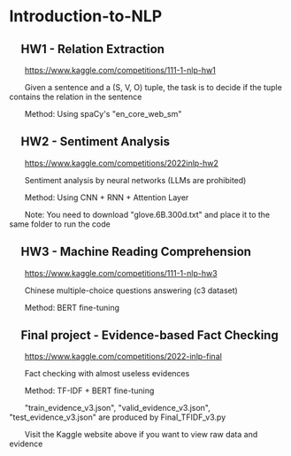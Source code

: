 # Introduction-to-NLP

## &emsp;HW1 - Relation Extraction

&emsp;&emsp;https://www.kaggle.com/competitions/111-1-nlp-hw1

&emsp;&emsp;Given a sentence and a (S, V, O) tuple, the task is to decide if the tuple contains the relation in the sentence

&emsp;&emsp;Method: Using spaCy's "en_core_web_sm"

## &emsp;HW2 - Sentiment Analysis

&emsp;&emsp;https://www.kaggle.com/competitions/2022inlp-hw2

&emsp;&emsp;Sentiment analysis by neural networks (LLMs are prohibited)

&emsp;&emsp;Method: Using CNN + RNN + Attention Layer

&emsp;&emsp;Note: You need to download "glove.6B.300d.txt" and place it to the same folder to run the code

## &emsp;HW3 - Machine Reading Comprehension

&emsp;&emsp;https://www.kaggle.com/competitions/111-1-nlp-hw3

&emsp;&emsp;Chinese multiple-choice questions answering (c3 dataset)

&emsp;&emsp;Method: BERT fine-tuning

## &emsp;Final project - Evidence-based Fact Checking

&emsp;&emsp;https://www.kaggle.com/competitions/2022-inlp-final

&emsp;&emsp;Fact checking with almost useless evidences

&emsp;&emsp;Method: TF-IDF + BERT fine-tuning

&emsp;&emsp;"train_evidence_v3.json", "valid_evidence_v3.json", "test_evidence_v3.json" are produced by Final_TFIDF_v3.py

&emsp;&emsp;Visit the Kaggle website above if you want to view raw data and evidence
